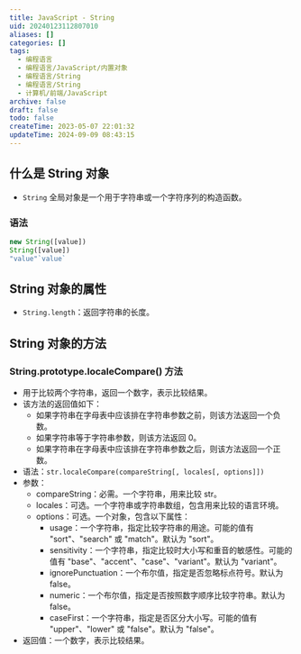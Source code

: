 ```yaml
---
title: JavaScript - String
uid: 20240123112807010
aliases: []
categories: []
tags:
  - 编程语言
  - 编程语言/JavaScript/内置对象
  - 编程语言/String
  - 编程语言/String
  - 计算机/前端/JavaScript
archive: false
draft: false
todo: false
createTime: 2023-05-07 22:01:32
updateTime: 2024-09-09 08:43:15
---
```


## 什么是 String 对象

- `String` 全局对象是一个用于字符串或一个字符序列的构造函数。

### 语法

```js
new String([value])
String([value])
"value"`value`
```

## String 对象的属性

- `String.length`：返回字符串的长度。

## String 对象的方法

### String.prototype.localeCompare() 方法

- 用于比较两个字符串，返回一个数字，表示比较结果。
- 该方法的返回值如下：
  - 如果字符串在字母表中应该排在字符串参数之前，则该方法返回一个负数。
  - 如果字符串等于字符串参数，则该方法返回 0。
  - 如果字符串在字母表中应该排在字符串参数之后，则该方法返回一个正数。
- 语法：`str.localeCompare(compareString[, locales[, options]])`
- 参数：
  - compareString：必需。一个字符串，用来比较 str。
  - locales：可选。一个字符串或字符串数组，包含用来比较的语言环境。
  - options：可选。一个对象，包含以下属性：
    - usage：一个字符串，指定比较字符串的用途。可能的值有 "sort"、"search" 或 "match"。默认为
      "sort"。
    - sensitivity：一个字符串，指定比较时大小写和重音的敏感性。可能的值有
      "base"、"accent"、"case"、"variant"。默认为 "variant"。
    - ignorePunctuation：一个布尔值，指定是否忽略标点符号。默认为 false。
    - numeric：一个布尔值，指定是否按照数字顺序比较字符串。默认为 false。
    - caseFirst：一个字符串，指定是否区分大小写。可能的值有 "upper"、"lower" 或 "false"。默认为
      "false"。
- 返回值：一个数字，表示比较结果。
